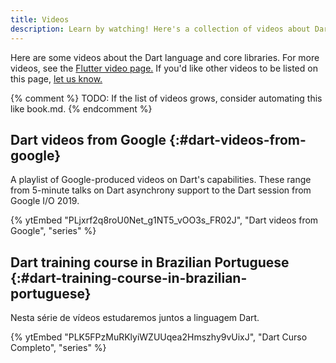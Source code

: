```yaml
---
title: Videos
description: Learn by watching! Here's a collection of videos about Dart.
---
```


Here are some videos about the Dart language and core libraries.
For more videos, see the [Flutter video page.]({{site.flutter-docs}}/resources/videos)
If you'd like other videos to be listed on this page,
[let us know.]({{site.repo.this}}/issues)

{% comment %}
TODO: If the list of videos grows, consider automating this like book.md.
{% endcomment %}

## Dart videos from Google {:#dart-videos-from-google}

A playlist of Google-produced videos on Dart's capabilities.
These range from 5-minute talks on Dart asynchrony support
to the Dart session from Google I/O 2019.

{% ytEmbed "PLjxrf2q8roU0Net_g1NT5_vOO3s_FR02J", "Dart videos from Google", "series" %}

## Dart training course in Brazilian Portuguese {:#dart-training-course-in-brazilian-portuguese}

Nesta série de vídeos estudaremos juntos a linguagem Dart.

{% ytEmbed "PLK5FPzMuRKlyiWZUUqea2Hmszhy9vUixJ", "Dart Curso Completo", "series" %}